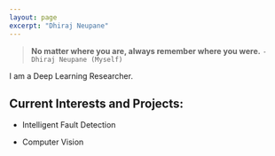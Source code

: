 ```yaml
---
layout: page
excerpt: "Dhiraj Neupane"
---
```



>**No matter where you are, always remember where you were.**
>`-Dhiraj Neupane (Myself)`<br/>

I am a Deep Learning Researcher. <br/>
## Current Interests and Projects:
- Intelligent Fault Detection
<!--#- [GitHub Pages](https://dhirajneupane.github.io/) -->
- Computer Vision
